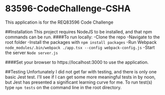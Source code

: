 # 83596-CodeChallenge-CSHA

This application is for the REQ83596 Code Challenge

##Installation
This project requires NodeJS to be installed, and that npm commands can be run. 
####To run locally:
-Clone the repo
-Navigate to the root folder
-Install the packages with ```npm install packages```
-Run Webpack ```node_modules/.bin/webpack ./app.tsx --config webpack-config.js```
-Start the server ```Node server.js```

####Set your browser to https://localhost:3000 to use the application.

##Testing
Unfortunately I did not get far with testing, and there is only one basic Jest test. I'll see if I can get some more meaningful tests in by noon, but Jest has presented a significant learning curve for me. 
To run test(s) type ```npm tests``` on the command line in the root directory. 
